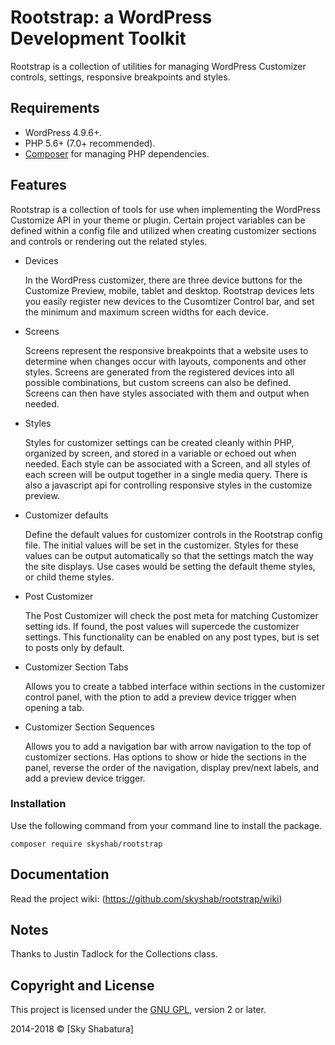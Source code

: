 # Rootstrap: a WordPress Development Toolkit

Rootstrap is a collection of utilities for managing WordPress Customizer controls, settings, responsive breakpoints and styles. 

## Requirements

* WordPress 4.9.6+.
* PHP 5.6+ (7.0+ recommended).
* [Composer](https://getcomposer.org/) for managing PHP dependencies.


## Features

Rootstrap is a collection of tools for use when implementing the WordPress Customize API in 
your theme or plugin. Certain project variables can be defined within a config file and utilized 
when creating customizer sections and controls or rendering out the related styles.

* Devices

  In the WordPress customizer, there are three device buttons for the Customize Preview, 
  mobile, tablet and desktop. Rootstrap devices lets you easily register new devices to 
  the Cusomtizer Control bar, and set the minimum and maximum screen widths for each device. 

* Screens

  Screens represent the responsive breakpoints that a website uses to determine when 
  changes occur with layouts, components and other styles. Screens are generated from
  the registered devices into all possible combinations, but custom screens can also
  be defined. Screens can then have styles associated with them and output when needed. 

* Styles

  Styles for customizer settings can be created cleanly within PHP, organized by screen, 
  and stored in a variable or echoed out when needed. Each style can be associated with a Screen, 
  and all styles of each screen will be output together in a single media query. There is also a
  javascript api for controlling responsive styles in the customize preview.

* Customizer defaults

  Define the default values for customizer controls in the Rootstrap config file. The initial 
  values will be set in the customizer. Styles for these values can be output automatically 
  so that the settings match the way the site displays. Use cases would be setting the default 
  theme styles, or child theme styles. 

* Post Customizer

  The Post Customizer will check the post meta for matching Customizer setting ids. If found, 
  the post values will supercede the customizer settings. This functionality can be enabled 
  on any post types, but is set to posts only by default.

* Customizer Section Tabs 

  Allows you to create a tabbed interface within sections in the customizer control panel, 
 with the ption to add a preview device trigger when opening a tab. 

* Customizer Section Sequences 

  Allows you to add a navigation bar with arrow navigation to the top of customizer sections. 
  Has options to show or hide the sections in the panel, reverse the order of the navigation, display 
  prev/next labels, and add a preview device trigger. 


### Installation

Use the following command from your command line to install the package.

```
composer require skyshab/rootstrap
```

## Documentation

Read the project wiki:
(https://github.com/skyshab/rootstrap/wiki)


## Notes

Thanks to Justin Tadlock for the Collections class. 

## Copyright and License

This project is licensed under the [GNU GPL](http://www.gnu.org/licenses/old-licenses/gpl-2.0.html), version 2 or later.

2014-2018 &copy; [Sky Shabatura]
